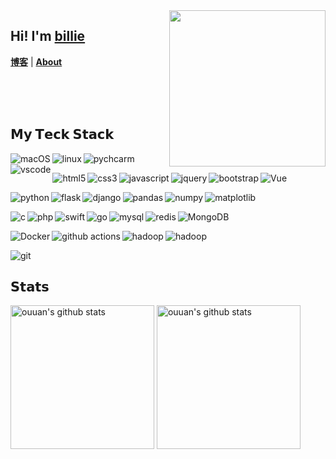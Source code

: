 <img src="https://camo.githubusercontent.com/992babdffd8c74a1502de375fbdf7e4d54773242/68747470733a2f2f6d656469612e67697068792e636f6d2f6d656469612f53576f536b4e36447854737a71494b4571762f67697068792e676966"  align="right" height="250px"/>

## Hi! I'm [billie](https://billie52707.cn) 
<strong><a href="https://www.cnblogs.com/billie52707">博客</a></strong> |
  <strong><a href="https://billie52707.cn/about/">About</a></strong>  
<!--
Here are some ideas to get you started:

- 🔭 I’m currently working on ...
- 🌱 I’m currently learning ...
- 👯 I’m looking to collaborate on ...
- 🤔 I’m looking for help with ...
- 💬 Ask me about ...
- 📫 How to reach me: ...
- 😄 Pronouns: ...
- ⚡ Fun fact: ...
-->
<br><br><br>
## 𝗠𝘆 𝗧𝗲𝗰𝗸 𝗦𝘁𝗮𝗰𝗸
<!-- os -->
<p>
  <img alt="macOS" align="left" src="https://img.shields.io/badge/OS-macOS-informational?style=flat-square&logo=apple&logoColor=white">
  <img alt="linux" align="left" src="https://img.shields.io/badge/OS-Linux-informational?style=flat-square&logo=linux&logoColor=white">
  <img alt="pychcarm" align="left" src="https://img.shields.io/badge/-PyCharm-informational?style=flat-square&logo=pycharm&logoColor=white">
  <img alt="vscode" align="left" src="https://img.shields.io/badge/-VSCode-blue?style=flat-square&logo=visual-studio-code&logoColor=white">
</p>
<br>
<!-- 前端 -->
<p>
  <img alt="html5" align="left" src="https://img.shields.io/badge/-HTML5-%23E44D27?style=flat-square&logo=html5&logoColor=ffffff">
  <img alt="css3" align="left" src="https://img.shields.io/badge/-CSS3-%231572B6?style=flat-square&logo=css3">
  <img alt="javascript" align="left" src="https://img.shields.io/badge/-JavaScript-%23F7DF1C?style=flat-square&logo=javascript&logoColor=000000&labelColor=%23F7DF1C&color=%23FFCE5A">
  <img alt="jquery" align="left" src="https://img.shields.io/badge/-jQuery-%232c3e50?style=flat-square&logo=jQuery&logoColor=blue">
  <img alt="bootstrap" align="left" src="https://img.shields.io/badge/-BootStrap-%232c3e50?style=flat-square&logo=BootStrap&logoColor=purple">
  <img alt="Vue" align="left" src="https://img.shields.io/badge/-Vue.js-%232c3e50?style=flat-square&logo=Vue.js">
</p>
<br>
<!-- 后端 -->

<p>
  <img alt="python" align="left" src="https://img.shields.io/badge/-Python-blue?style=flat-square&logo=python&logoColor=yellow" />
  <img alt="flask " align="left" src="https://img.shields.io/badge/-flask-2088FF?style=flat-square&logo=flask&logoColor=white" />
  <img alt="django" align="left" src="https://img.shields.io/badge/-django-2088FF?style=flat-square&logo=django&logoColor=white" />
  <img alt="pandas" align="left" src="https://img.shields.io/badge/-pandas-2088FF?style=flat-square&logo=pandas&logoColor=white" />
  <img alt="numpy" align="left" src="https://img.shields.io/badge/-numpy-2088FF?style=flat-square&logo=numpy&logoColor=white" />
  <img alt="matplotlib" align="left" src="https://img.shields.io/badge/-matplotlib-2088FF?style=flat-square&logo=matplotlib&logoColor=white" />
</p>
<br>
<!-- 用过但不太熟的语言 -->
<p>
  <img alt="c" align="left" src="https://img.shields.io/badge/--d09e65?style=flat-square&logo=C&logoColor=white" />
  <img alt="php" align="left" src="https://img.shields.io/badge/--394ab8?style=flat-square&logo=php&logoColor=white" />
  <img alt="swift " align="left" src="https://img.shields.io/badge/--orange?style=flat-square&logo=Swift&logoColor=white" />
  <img alt="go" align="left" src="https://img.shields.io/badge/--95cee5?style=flat-square&logo=go&logoColor=white" />
  <img alt="mysql" align="left" src="https://img.shields.io/badge/--2d80bb?style=flat-square&logo=mysql&logoColor=white" />
  <img alt="redis" align="left" src="https://img.shields.io/badge/--red?style=flat-square&logo=redis&logoColor=white" />
  <img alt="MongoDB" align="left" src="https://img.shields.io/badge/--green?style=flat-square&logo=MongoDB&logoColor=white" />
</p>
<br>
<!-- 部署工具 -->
<p>
  <img alt="Docker" align="left" src="https://img.shields.io/badge/-Docker-46a2f1?style=flat-square&logo=docker&logoColor=white" />
  <img alt="github actions" align="left" src="https://img.shields.io/badge/-Github_Actions-2088FF?style=flat-square&logo=github-actions&logoColor=white" />
  <img alt="hadoop" align="left" src="https://img.shields.io/badge/-Nginx-green?style=flat-square&logo=Nginx&logoColor=white" />
  <img alt="hadoop" align="left" src="https://img.shields.io/badge/-Hadoop-e5e595?style=flat-square&logo=&logoColor=white" />
</p>
<br>
<!-- 版本控制 -->
<p>
  <img alt="git" align="left" src="https://img.shields.io/badge/-Git-%23F05032?style=flat-square&logo=git&logoColor=%23ffffff" />
</p>
<br>

## 𝗦𝘁𝗮𝘁𝘀
<p align="left">
<img alt="ouuan's github stats" height='230' src="https://github-readme-stats.vercel.app/api?username=chenxuefan&show_icons=true&include_all_commits=true">
<img alt="ouuan's github stats" height='230' src="https://github-readme-stats.vercel.app/api/top-langs/?username=chenxuefan">
</p>

